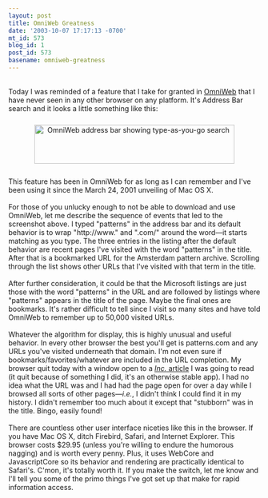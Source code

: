 ```yaml
---
layout: post
title: OmniWeb Greatness
date: '2003-10-07 17:17:13 -0700'
mt_id: 573
blog_id: 1
post_id: 573
basename: omniweb-greatness
---
```

<br />Today I was reminded of a feature that I take for granted in <a href="http://www.omnigroup.com/applications/omniweb/">OmniWeb</a> that I have never seen in any other browser on any platform. It's Address Bar search and it looks a little something like this:<br /><div style="text-align:center;"><img src="/images/blog/omniweb-urlsearch.jpg" width="400" height="78" alt="OmniWeb address bar showing type-as-you-go search" style="padding:10px;" /></div><br />This feature has been in OmniWeb for as long as I can remember and I've been using it since the March 24, 2001 unveiling of Mac OS X.<br /><br />For those of you unlucky enough to not be able to download and use OmniWeb, let me describe the sequence of events that led to the screenshot above. I typed "patterns" in the address bar and its default behavior is to wrap "http://www." and ".com/" around the word&#x2014;it starts matching as you type. The three entries in the listing after the default behavior are recent pages I've visited with the word "patterns" in the title. After that is a bookmarked URL for the Amsterdam pattern archive. Scrolling through the list shows other URLs that I've visited with that term in the title.<br /><br />After further consideration, it could be that the Microsoft listings are just those with the word "patterns" in the URL and are followed by listings where "patterns" appears in the title of the page. Maybe the final ones are bookmarks. It's rather difficult to tell since I visit so many sites and have told OmniWeb to remember up to 50,000 visited URLs.<br /><br />Whatever the algorithm for display, this is highly unusual and useful behavior. In every other browser the best you'll get is patterns.com and any URLs you've visited underneath that domain. I'm not even sure if bookmarks/favorites/whatever are included in the URL completion. My browser quit today with a window open to a <a href="http://www.inc.com/magazine/20030901/stubborn.html"><cite>Inc.</cite> article</a> I was going to read (it quit because of something I did, it's an otherwise stable app). I had no idea what the URL was and I had had the page open for over a day while I browsed all sorts of other pages&#x2014;<em>i.e.</em>, I didn't think I could find it in my history. I didn't remember too much about it except that "stubborn" was in the title. Bingo, easily found!<br /><br />There are countless other user interface niceties like this in the browser. If you have Mac OS X, ditch Firebird, Safari, and Internet Explorer. This browser costs $29.95 (unless you're willing to endure the humorous nagging) and is worth every penny. Plus, it uses WebCore and JavascriptCore so its behavior and rendering are practically identical to Safari's. C'mon, it's totally worth it. If you make the switch, let me know and I'll tell you some of the primo things I've got set up that make for rapid information access.<br /><br /><br />
